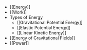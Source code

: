- [[Energy]]
- [[Work]]
- Types of Energy
	- [[Gravitational Potential Energy]]
	- [[Elastic Potential Energy]]
	- [[Linear Kinetic Energy]]
- [[Energy of Gravitational Fields]]
- [[Power]]
